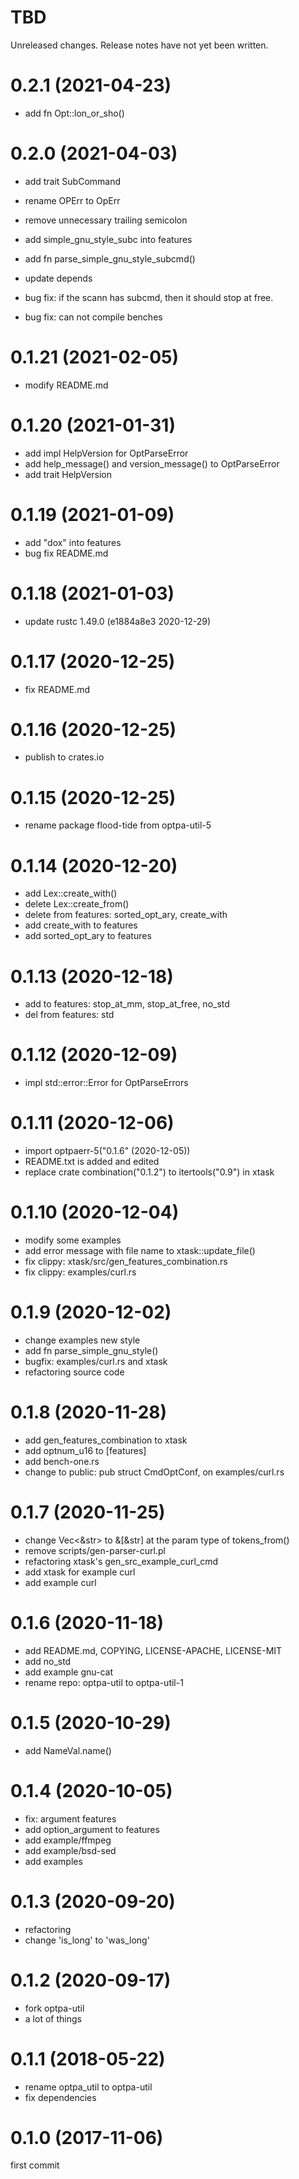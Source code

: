 TBD
===
Unreleased changes. Release notes have not yet been written.

0.2.1 (2021-04-23)
=====

* add fn Opt::lon_or_sho()

0.2.0 (2021-04-03)
=====

* add trait SubCommand
* rename OPErr to OpErr
* remove unnecessary trailing semicolon
* add simple_gnu_style_subc into features
* add fn parse_simple_gnu_style_subcmd()
* update depends

* bug fix: if the scann has subcmd, then it should stop at free.
* bug fix: can not compile benches

0.1.21 (2021-02-05)
=====

* modify README.md

0.1.20 (2021-01-31)
=====

* add impl HelpVersion for OptParseError
* add help_message() and version_message() to OptParseError
* add trait HelpVersion

0.1.19 (2021-01-09)
=====

* add "dox" into features
* bug fix README.md

0.1.18 (2021-01-03)
=====

* update rustc 1.49.0 (e1884a8e3 2020-12-29)

0.1.17 (2020-12-25)
=====

* fix README.md

0.1.16 (2020-12-25)
=====

* publish to crates.io

0.1.15 (2020-12-25)
=====

* rename package flood-tide from optpa-util-5

0.1.14 (2020-12-20)
=====

* add Lex::create_with()
* delete Lex::create_from()
* delete from features: sorted_opt_ary, create_with
* add create_with to features
* add sorted_opt_ary to features

0.1.13 (2020-12-18)
=====

* add to features: stop_at_mm, stop_at_free, no_std
* del from features: std

0.1.12 (2020-12-09)
=====

* impl std::error::Error for OptParseErrors

0.1.11 (2020-12-06)
=====

* import optpaerr-5("0.1.6" (2020-12-05))
* README.txt is added and edited
* replace crate combination("0.1.2") to itertools("0.9") in xtask

0.1.10 (2020-12-04)
=====

* modify some examples
* add error message with file name to xtask::update_file()
* fix clippy: xtask/src/gen_features_combination.rs
* fix clippy: examples/curl.rs

0.1.9 (2020-12-02)
=====

* change examples new style
* add fn parse_simple_gnu_style()
* bugfix: examples/curl.rs and xtask
* refactoring source code

0.1.8 (2020-11-28)
=====

* add gen_features_combination to xtask
* add optnum_u16 to \[features]
* add bench-one.rs
* change to public: pub struct CmdOptConf, on examples/curl.rs

0.1.7 (2020-11-25)
=====

* change Vec<&str> to &\[&str] at the param type of tokens_from()
* remove scripts/gen-parser-curl.pl
* refactoring xtask's gen_src_example_curl_cmd
* add xtask for example curl
* add example curl

0.1.6 (2020-11-18)
=====

* add README.md, COPYING, LICENSE-APACHE, LICENSE-MIT
* add no_std
* add example gnu-cat
* rename repo: optpa-util to optpa-util-1

0.1.5 (2020-10-29)
=====

* add NameVal.name()

0.1.4 (2020-10-05)
=====

* fix: argument features
* add option_argument to features
* add example/ffmpeg
* add example/bsd-sed
* add examples

0.1.3 (2020-09-20)
=====

* refactoring
* change 'is_long' to 'was_long'

0.1.2 (2020-09-17)
=====

* fork optpa-util
* a lot of things

0.1.1 (2018-05-22)
=====

* rename optpa_util to optpa-util
* fix dependencies

0.1.0 (2017-11-06)
=====
first commit
